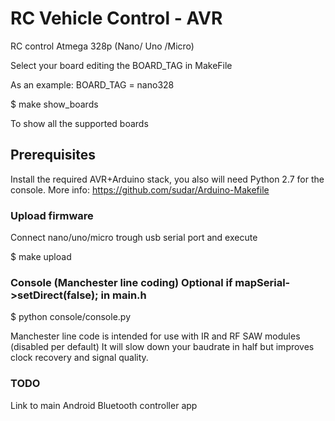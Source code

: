 # RC Vehicle Control - AVR

RC control Atmega 328p (Nano/ Uno /Micro)

Select your board editing the BOARD_TAG in MakeFile 

As an example:
    BOARD_TAG = nano328

$ make show_boards 

To show all the supported boards

## Prerequisites
Install the required AVR+Arduino stack, you also will need Python 2.7 for the console.
More info: https://github.com/sudar/Arduino-Makefile

### Upload firmware
Connect nano/uno/micro trough usb serial port and execute

$ make upload

### Console (Manchester line coding) Optional if mapSerial->setDirect(false); in main.h

$ python console/console.py

Manchester line code is intended for use with IR and RF SAW modules (disabled per default)
It will slow down your baudrate in half but improves clock recovery and signal quality.

### TODO

Link to main Android Bluetooth controller app 



